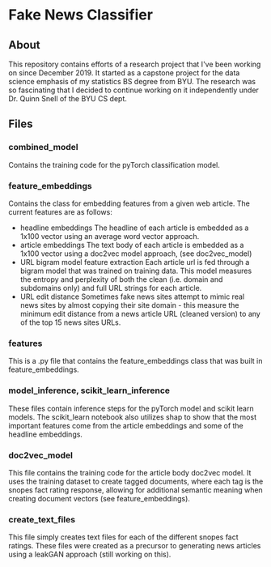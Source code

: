 # Fake News Classifier
## About
This repository contains efforts of a research project that I've been working on since December 2019. It started as a capstone project for the data science emphasis of my statistics BS degree from BYU. The research was so fascinating that I decided to continue working on it independently under Dr. Quinn Snell of the BYU CS dept.
## Files
### combined_model
Contains the training code for the pyTorch classification model.
### feature_embeddings
Contains the class for embedding features from a given web article. The current features are as follows:
- headline embeddings
The headline of each article is embedded as a 1x100 vector using an average word vector approach.
- article embeddings
The text body of each article is embedded as a 1x100 vector using a doc2vec model approach, (see doc2vec_model)
- URL bigram model feature extraction
Each article url is fed through a bigram model that was trained on training data. This model measures the entropy and perplexity of both the clean (i.e. domain and subdomains only) and full URL strings for each article.
- URL edit distance
Sometimes fake news sites attempt to mimic real news sites by almost copying their site domain - this measure the minimum edit distance from a news article URL (cleaned version) to any of the top 15 news sites URLs.
### features
This is a .py file that contains the feature_embeddings class that was built in feature_embeddings.
### model_inference, scikit_learn_inference
These files contain inference steps for the pyTorch model and scikit learn models. The scikit_learn notebook also utilizes shap to show that the most important features come from the article embeddings and some of the headline embeddings.
### doc2vec_model
This file contains the training code for the article body doc2vec model. It uses the training dataset to create tagged documents, where each tag is the snopes fact rating response, allowing for additional semantic meaning when creating document vectors (see feature_embeddings).
### create_text_files
This file simply creates text files for each of the different snopes fact ratings. These files were created as a precursor to generating news articles using a leakGAN approach (still working on this).